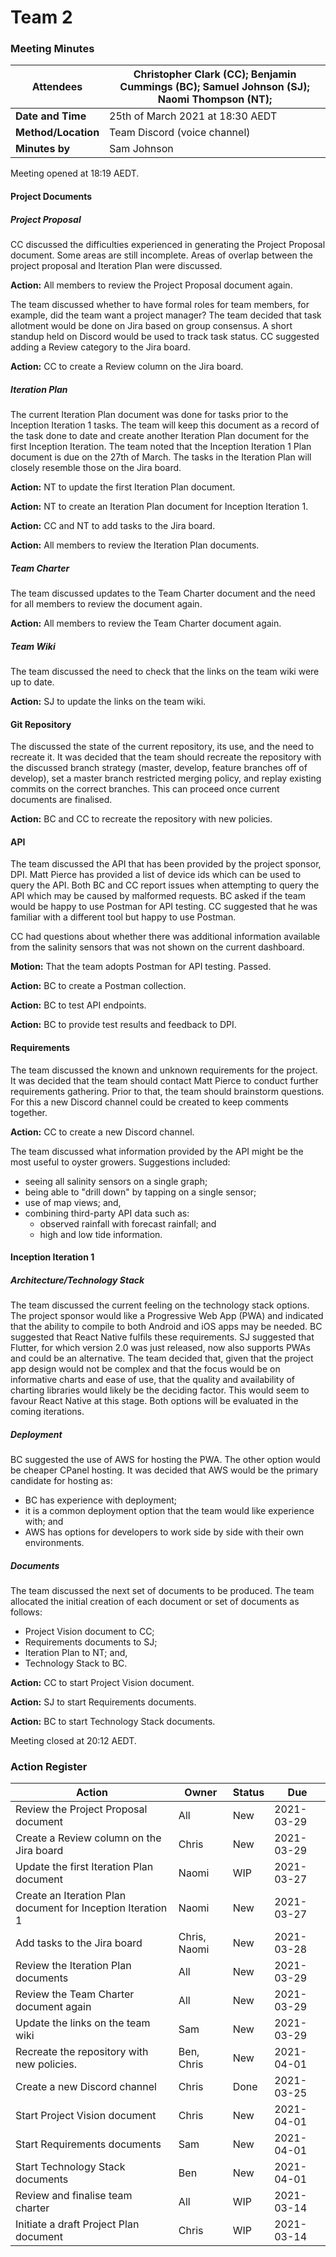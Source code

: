 # Team 2 

### Meeting Minutes

| **Attendees**       | Christopher Clark (CC); Benjamin Cummings (BC); Samuel Johnson (SJ); Naomi Thompson (NT); |
| ------------------- | ------------------------------------------------------------ |
| **Date and Time**   | 25th of March 2021 at 18:30 AEDT                             |
| **Method/Location** | Team Discord (voice channel)                                 |
| **Minutes by**      | Sam Johnson                                                  |

Meeting opened at 18:19 AEDT.



#### Project Documents

##### Project Proposal

CC discussed the difficulties experienced in generating the Project Proposal document. Some areas are still incomplete. Areas of overlap between the project proposal and Iteration Plan were discussed.  

**Action:** All members to review the Project Proposal document again.

The team discussed whether to have formal roles for team members, for example, did the team want a project manager? The team decided that task allotment would be done on Jira based on group consensus. A short standup held on Discord would be used to track task status. CC suggested adding a Review category to the Jira board.

**Action:** CC to create a Review column on the Jira board.

##### Iteration Plan

The current Iteration Plan document was done for tasks prior to the Inception Iteration 1 tasks. The team will keep this document as a record of the task done to date and create another Iteration Plan document for the first Inception Iteration. The team noted that the Inception Iteration 1 Plan document is due on the 27th of March. The tasks in the Iteration Plan will closely resemble those on the Jira board.

**Action:** NT to update the first Iteration Plan document.

**Action:** NT to create an Iteration Plan document for Inception Iteration 1.

**Action:** CC and NT to add tasks to the Jira board.

**Action:** All members to review the Iteration Plan documents.

##### Team Charter

The team discussed updates to the Team Charter document and the need for all members to review the document again.

**Action:** All members to review the Team Charter document again.

##### Team Wiki

The team discussed the need to check that the links on the team wiki were up to date.

**Action:** SJ to update the links on the team wiki.



#### Git Repository

The discussed the state of the current repository, its use, and the need to recreate it. It was decided that the team should recreate the repository with the discussed branch strategy (master, develop, feature branches off of develop), set a master branch restricted merging policy, and replay existing commits on the correct branches. This can proceed once current documents are finalised.

**Action:** BC and CC to recreate the repository with new policies.



#### API

The team discussed the API that has been provided by the project sponsor, DPI. Matt Pierce has provided a list of device ids which can be used to query the API. Both BC and CC report issues when attempting to query the API which may be caused by malformed requests. BC asked if the team would be happy to use Postman for API testing. CC suggested that he was familiar with a different tool but happy to use Postman.

CC had questions about whether there was additional information available from the salinity sensors that was not shown on the current dashboard.

**Motion:** That the team adopts Postman for API testing. Passed.

**Action:** BC to create a Postman collection.

**Action:** BC to test API endpoints.

**Action:** BC to provide test results and feedback to DPI.



#### Requirements

The team discussed the known and unknown requirements for the project. It was decided that the team should contact Matt Pierce to conduct further requirements gathering. Prior to that, the team should brainstorm questions. For this a new Discord channel could be created to keep comments together.

**Action:** CC to create a new Discord channel.

The team discussed what information provided by the API might be the most useful to oyster growers. Suggestions included: 

- seeing all salinity sensors on a single graph;
- being able to "drill down" by tapping on a single sensor;
- use of map views; and,
- combining third-party API data such as:
  - observed rainfall with forecast rainfall; and
  - high and low tide information.



#### Inception Iteration 1

##### Architecture/Technology Stack

The team discussed the current feeling on the technology stack options. The project sponsor would like a Progressive Web App (PWA) and indicated that the ability to compile to both Android and iOS apps may be needed. BC suggested that React Native fulfils these requirements. SJ suggested that Flutter, for which version 2.0 was just released, now also supports PWAs and could be an alternative. The team decided that, given that the project app design would not be complex and that the focus would be on informative charts and ease of use, that the quality and availability of charting libraries would likely be the deciding factor. This would seem to favour React Native at this stage. Both options will be evaluated in the coming iterations.

##### Deployment

BC suggested the use of AWS for hosting the PWA. The other option would be cheaper CPanel hosting. It was decided that AWS would be the primary candidate for hosting as:

- BC has experience with deployment;
- it is a common deployment option that the team would like experience with; and
- AWS has options for developers to work side by side with their own environments.

##### Documents

The team discussed the next set of documents to be produced. The team allocated the initial creation of each document or set of documents as follows:

- Project Vision document to CC;
- Requirements documents to SJ;
- Iteration Plan to NT; and,
- Technology Stack to BC.

**Action:**   CC to start Project Vision document.

**Action:**   SJ to start Requirements documents.

**Action:**   BC to start Technology Stack documents.



Meeting closed at 20:12 AEDT.



### Action Register

| Action                                                      | Owner        | Status | Due        |
| ----------------------------------------------------------- | ------------ | ------ | ---------- |
| Review the Project Proposal document                        | All          | New    | 2021-03-29 |
| Create a Review column on the Jira board                    | Chris        | New    | 2021-03-29 |
| Update the first Iteration Plan document                    | Naomi        | WIP    | 2021-03-27 |
| Create an Iteration Plan document for Inception Iteration 1 | Naomi        | New    | 2021-03-27 |
| Add tasks to the Jira board                                 | Chris, Naomi | New    | 2021-03-28 |
| Review the Iteration Plan documents                         | All          | New    | 2021-03-29 |
| Review the Team Charter document again                      | All          | New    | 2021-03-29 |
| Update the links on the team wiki                           | Sam          | New    | 2021-03-29 |
| Recreate the repository with new policies.                  | Ben, Chris   | New    | 2021-04-01 |
| Create a new Discord channel                                | Chris        | Done   | 2021-03-25 |
| Start Project Vision document                               | Chris        | New    | 2021-04-01 |
| Start Requirements documents                                | Sam          | New    | 2021-04-01 |
| Start Technology Stack documents                            | Ben          | New    | 2021-04-01 |
| Review and finalise team charter                            | All          | WIP    | 2021-03-14 |
| Initiate a draft Project Plan document                      | Chris        | WIP    | 2021-03-14 |

